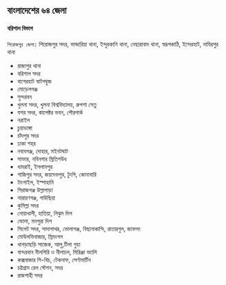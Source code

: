 ## বাংলাদেশের ৬৪ জেলা

#### বরিশাল বিভাগ
`পিরোজপুর জেলা:` 
পিরোজপুর সদর, ভান্ডারিয়া থানা, ইন্দুরকানি থানা, নেছারাবাদ থানা, স্বরূপকাঠি, ইন্দেরহাট, নাযিরপুর থানা

 
* রাজাপুর থানা
* বরিশাল সদর
* বাগেরহাট ষাটগম্বুজ 
* মোড়েলগঞ্জ
* সুন্দরবন 
* খুলনা সদর, খুলনা বিশ্ববিদ্যালয়, রুপশা সেতু
* যশর সদর, কালেক্টর ভবন, পৌরপার্ক
* নরাইল
* চুয়াডাঙ্গা 
* চাঁদপুর সদর
* ঢাকা শহর
* নবাবগঞ্জ, দোহার, মইনটঘাট
* সাভার, নবিনগার স্রিতিশউধ
* ধামরাই, ইসলামপুর
* গাজিপুর সদর, জয়দেভপুর, টুংগি, কোনাবারি
* টাংগাইল, ইস্পাহানি 
* সিরাজগঞ্জ উল্লাপাড়া 
* নারায়ণগঞ্জ, গাউছিয়া
* কুমিল্লা সদর
* নোয়াখালী, হাতিয়া, নিঝুম দিপ
* ভোলা, মনপুরা দিপ
* সিলেট সদর, সাদাপাথর, ভোলাগঞ্জ, বিছানাকান্দি, রাতারগুল, জাফলং 
* মোউলভিবাজার, স্রিমংগল 
* খাগড়াছড়ি সাজেক, আলু,টিলা গুহা
* বান্দরবান নীলগিরি ও নীলাচল, মিরিঞ্জা ভ্যালি
* কক্সবাজার সি-বিচ, টেকনাফ, সেণ্টমার্টিন
* চট্টগ্রাম রেল স্টেশন, সদর
* রাজশাহী সদর

